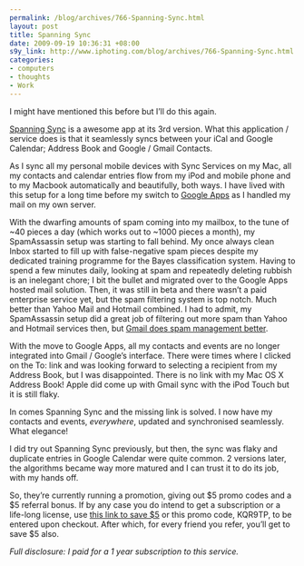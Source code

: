 ```yaml
--- 
permalink: /blog/archives/766-Spanning-Sync.html
layout: post
title: Spanning Sync
date: 2009-09-19 10:36:31 +08:00
s9y_link: http://www.iphoting.com/blog/archives/766-Spanning-Sync.html
categories: 
- computers
- thoughts
- Work
---
```

<p class="break"><p>I might have mentioned this before but I&#8217;ll do this again.</p><p class="whiteline"><a onclick="_gaq.push(['_trackPageview', '/extlink/spanningsync.com/?r=KQR9TP']);"  href="http://spanningsync.com/?r=KQR9TP">Spanning Sync</a> is a awesome app at its 3rd version. What this application / service does is that it seamlessly syncs between your iCal and Google Calendar; Address Book and Google / Gmail Contacts.</p>
</p><p class="whiteline"><p>As I sync all my personal mobile devices with Sync Services on my Mac, all my contacts and calendar entries flow from my iPod and mobile phone and to my Macbook automatically and beautifully, both ways. I have lived with this setup for a long time before my switch to <a onclick="_gaq.push(['_trackPageview', '/extlink/www.google.com/a/']);"  href="http://www.google.com/a/">Google Apps</a> as I handled my mail on my own server.</p>
</p><p class="whiteline"><p>With the dwarfing amounts of spam coming into my mailbox, to the tune of ~40 pieces a day (which works out to ~1000 pieces a month), my SpamAssassin setup was starting to fall behind. My once always clean Inbox started to fill up with false-negative spam pieces despite my dedicated training programme for the Bayes classification system. Having to spend a few minutes daily, looking at spam and repeatedly deleting rubbish is an inelegant chore; I bit the bullet and migrated over to the Google Apps hosted mail solution. Then, it was still in beta and there wasn&#8217;t a paid enterprise service yet, but the spam filtering system is top notch. Much better than Yahoo Mail and Hotmail combined. I had to admit, my SpamAssassin setup did a great job of filtering out more spam than Yahoo and Hotmail services then, but <a onclick="_gaq.push(['_trackPageview', '/extlink/www.google.com/mail/help/fightspam/spamexplained.html']);"  href="http://www.google.com/mail/help/fightspam/spamexplained.html">Gmail does spam management better</a>.</p>
</p><p class="whiteline"><p>With the move to Google Apps, all my contacts and events are no longer integrated into Gmail / Google&#8217;s interface. There were times where I clicked on the To: link and was looking forward to selecting a recipient from my Address Book, but I was disappointed. There is no link with my Mac OS X Address Book! Apple did come up with Gmail sync with the iPod Touch but it is still flaky.</p>
</p><p class="whiteline"><p>In comes Spanning Sync and the missing link is solved. I now have my contacts and events, <em>everywhere</em>, updated and synchronised seamlessly. What elegance!</p>
</p><p class="whiteline"><p>I did try out Spanning Sync previously, but then, the sync was flaky and duplicate entries in Google Calendar were quite common. 2 versions later, the algorithms became way more matured and I can trust it to do its job, with my hands off.</p>
</p><p class="break"><p>So, they&#8217;re currently running a promotion, giving out $5 promo codes and a $5 referral bonus. If by any case you do intend to get a subscription or a life-long license, use <a onclick="_gaq.push(['_trackPageview', '/extlink/spanningsync.com/?r=KQR9TP']);"  href="http://spanningsync.com/?r=KQR9TP">this link to save $5</a> or this promo code, KQR9TP, to be entered upon checkout. After which, for every friend you refer, you&#8217;ll get to save $5 also.</p><p class="break"><em>Full disclosure: I paid for a 1 year subscription to this service.</em></p></p>
